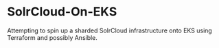 # SolrCloud-On-EKS
Attempting to spin up a sharded SolrCloud infrastructure onto EKS using Terraform and possibly Ansible.
